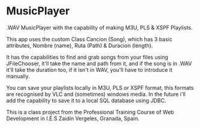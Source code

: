 # MusicPlayer
.WAV MusicPlayer with the capability of making M3U, PLS &amp; XSPF Playlists.

This app uses the custom Class Cancion (Song), which has 3 basic attributes, Nombre (name), Ruta (Path) &amp; Duracion (length).

It has the capabilities to find and grab songs from your files using JFileChooser, it'll take the name and path from it, and if the song is
in .WAV it'll take the duration too, if it isn't in WAV, you'll have to introduce it manually.

You can save your playlists locally in M3U, PLS or XSPF format, this formats are recognised by VLC and (sometimes) windows media. In the future i'll add 
the capability to save it to a local SQL database using JDBC.

This is a class project from the Professional Training Course of Web Development in I.E.S Zaidín Vergeles, Granada, Spain.
